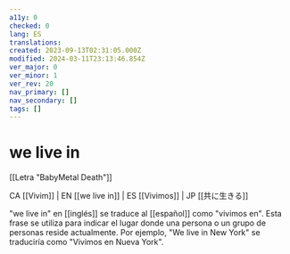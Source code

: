 ```yaml
---
a11y: 0
checked: 0
lang: ES
translations: 
created: 2023-09-13T02:31:05.000Z
modified: 2024-03-11T23:13:46.854Z
ver_major: 0
ver_minor: 1
ver_rev: 20
nav_primary: []
nav_secondary: []
tags: []
---
```

# we live in

[[Letra "BabyMetal Death"]]

CA [[Vivim]] | EN [[we live in]] | ES [[Vivimos]] | JP [[共に生きる]]

"we live in" en [[inglés]] se traduce al [[español]] como "vivimos en". Esta frase se utiliza para indicar el lugar donde una persona o un grupo de personas reside actualmente. Por ejemplo, "We live in New York" se traduciría como "Vivimos en Nueva York".